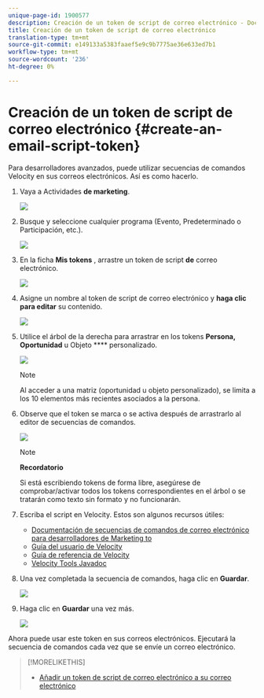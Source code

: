 ```yaml
---
unique-page-id: 1900577
description: Creación de un token de script de correo electrónico - Documentos de marketing - Documentación del producto
title: Creación de un token de script de correo electrónico
translation-type: tm+mt
source-git-commit: e149133a5383faaef5e9c9b7775ae36e633ed7b1
workflow-type: tm+mt
source-wordcount: '236'
ht-degree: 0%

---
```



# Creación de un token de script de correo electrónico {#create-an-email-script-token}

Para desarrolladores avanzados, puede utilizar secuencias de comandos [](http://velocity.apache.org/engine/1.7/user-guide.html) Velocity en sus correos electrónicos. Así es como hacerlo.

1. Vaya a Actividades **de marketing**.

   ![](assets/ma.png)

1. Busque y seleccione cualquier programa (Evento, Predeterminado o Participación, etc.).

   ![](assets/image2014-9-17-22-3a21-3a24.png)

1. En la ficha **Mis tokens** , arrastre un token de script **de** correo electrónico.

   ![](assets/image2014-9-17-22-3a21-3a29.png)

1. Asigne un nombre al token de script de correo electrónico y **haga clic para editar** su contenido.

   ![](assets/image2014-9-17-22-3a21-3a46.png)

1. Utilice el árbol de la derecha para arrastrar en los tokens **Persona, Oportunidad** u Objeto **** personalizado.

   ![](assets/five-2.png)

   >[!NOTE]
   >
   >Al acceder a una matriz (oportunidad u objeto personalizado), se limita a los 10 elementos más recientes asociados a la persona.

1. Observe que el token se marca o se activa después de arrastrarlo al editor de secuencias de comandos.

   ![](assets/image2014-9-17-22-3a22-3a33.png)

   >[!NOTE]
   >
   >**Recordatorio**
   >
   >
   >Si está escribiendo tokens de forma libre, asegúrese de comprobar/activar todos los tokens correspondientes en el árbol o se tratarán como texto sin formato y no funcionarán.

1. Escriba el script en Velocity. Estos son algunos recursos útiles:

   * [Documentación de secuencias de comandos de correo electrónico para desarrolladores de Marketing to](http://developers.marketo.com/email-scripting/)
   * [Guía del usuario de Velocity](http://velocity.apache.org/engine/devel/user-guide.html)
   * [Guía de referencia de Velocity](http://velocity.apache.org/engine/devel/vtl-reference-guide.html)
   * [Velocity Tools Javadoc](http://velocity.apache.org/tools/releases/2.0/javadoc/index.html)

1. Una vez completada la secuencia de comandos, haga clic en **Guardar**.

   ![](assets/image2014-9-17-22-3a23-3a1.png)

1. Haga clic en **Guardar** una vez más.

   ![](assets/image2014-9-17-22-3a23-3a13.png)

Ahora puede usar este token en sus correos electrónicos. Ejecutará la secuencia de comandos cada vez que se envíe un correo electrónico.

>[!MORELIKETHIS]
>
>* [Añadir un token de script de correo electrónico a su correo electrónico](add-an-email-script-token-to-your-email.md)

>



